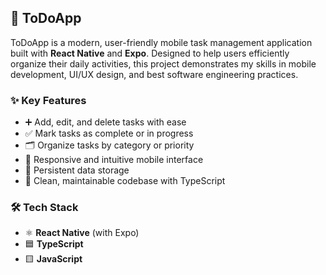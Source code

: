 ## 📱 ToDoApp

ToDoApp is a modern, user-friendly mobile task management application built with **React Native** and **Expo**. Designed to help users efficiently organize their daily activities, this project demonstrates my skills in mobile development, UI/UX design, and best software engineering practices.

### ✨ Key Features
- ➕ Add, edit, and delete tasks with ease
- ✅ Mark tasks as complete or in progress
- 🗂️ Organize tasks by category or priority
- 📱 Responsive and intuitive mobile interface
- 💾 Persistent data storage
- 🧹 Clean, maintainable codebase with TypeScript

### 🛠️ Tech Stack
- ⚛️ **React Native** (with Expo)
- 🟦 **TypeScript**
- 🟨 **JavaScript**


